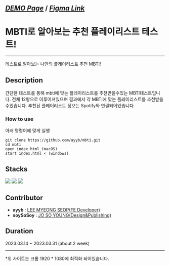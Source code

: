 *[DEMO Page](https://ayyb.github.io/mbti)* / *[Figma Link](https://www.figma.com/file/hCnpk7zQsKfV8a7GnQ26Vh/mbti_mobile_design_0324?node-id=0-1)*
---
# MBTI로 알아보는 추천 플레이리스트 테스트!
---

테스트로 알아보는 나만의 플레이리스트 추천 MBTI!

## Description

간단한 테스트를 통해 mbti에 맞는 플레이리스트를 추천받을수있는 MBTI테스트입니다.
전체 12항으로 이루어져있으며 결과에서 각 MBTI에 맞는 플레이리스트를 추천받을수있습니다.
추천된 플레이리스트 정보는 Spotify와 연결되어있습니다.

### How to use

아래 명령어에 맞게 실행

```
git clone https://github.com/ayyb/mbti.git
cd mbti 
open index.html (macOS)
start index.html < (windows)
```

## Stacks
<img src="https://img.shields.io/badge/html5-E34F26?style=for-the-badge&logo=html5&logoColor=white">
<img src="https://img.shields.io/badge/css-1572B6?style=for-the-badge&logo=css3&logoColor=white"> 
<img src="https://img.shields.io/badge/javascript-F7DF1E?style=for-the-badge&logo=javascript&logoColor=black"> 


## Contributor

* **ayyb** : [LEE MYEONG SEOP(FE Developer)](http://github.com/ayyb)
* **soySoSoy** : [JO SO YOUNG(Design&Publishing)](http://github./com/soySoSoy)

## Duration

2023.03.14 ~ 2023.03.31 (about 2 week)


---
*위 사이트는 크롬 1920 * 1080에 최적화 되어있습니다.